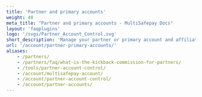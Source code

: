 ```yaml
---
title: 'Partner and primary accounts'
weight: 40
meta_title: "Partner and primary accounts - MultiSafepay Docs"
layout: 'faqplugins'
logo: '/svgs/Partner_Account_Control.svg'
short_description: 'Manage your partner or primary account and affiliated accounts.'
url: '/account/partner-primary-accounts/'
aliases: 
    - /partners/
    - /partners/faq/what-is-the-kickback-commission-for-partners/
    - /tools/partner-account-control/
    - /account/multisafepay-account/
    - /account/partner-account-control/
    - /account/partner-accounts/
---
```

